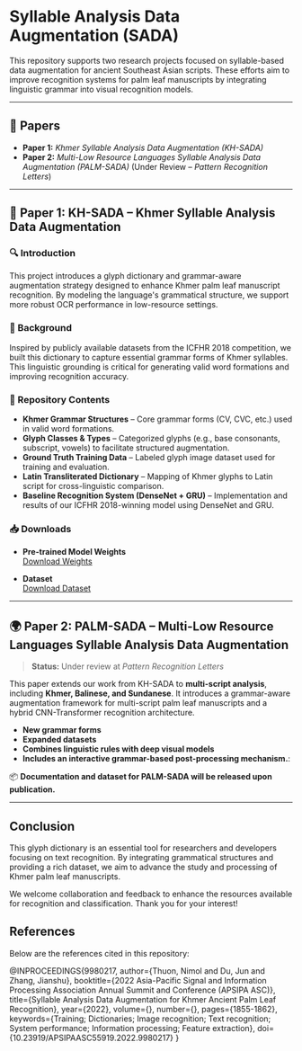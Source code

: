 # Syllable Analysis Data Augmentation (SADA)

This repository supports two research projects focused on syllable-based data augmentation for ancient Southeast Asian scripts. These efforts aim to improve recognition systems for palm leaf manuscripts by integrating linguistic grammar into visual recognition models.

---

## 📄 Papers

- **Paper 1:** *Khmer Syllable Analysis Data Augmentation (KH-SADA)*  
- **Paper 2:** *Multi-Low Resource Languages Syllable Analysis Data Augmentation (PALM-SADA)* (Under Review – *Pattern Recognition Letters*)

---

## 📘 Paper 1: KH-SADA – Khmer Syllable Analysis Data Augmentation

### 🔍 Introduction

This project introduces a glyph dictionary and grammar-aware augmentation strategy designed to enhance Khmer palm leaf manuscript recognition. By modeling the language's grammatical structure, we support more robust OCR performance in low-resource settings.

### 🧠 Background

Inspired by publicly available datasets from the ICFHR 2018 competition, we built this dictionary to capture essential grammar forms of Khmer syllables. This linguistic grounding is critical for generating valid word formations and improving recognition accuracy.

### 📂 Repository Contents

- **Khmer Grammar Structures** – Core grammar forms (CV, CVC, etc.) used in valid word formations.
- **Glyph Classes & Types** – Categorized glyphs (e.g., base consonants, subscript, vowels) to facilitate structured augmentation.
- **Ground Truth Training Data** – Labeled glyph image dataset used for training and evaluation.
- **Latin Transliterated Dictionary** – Mapping of Khmer glyphs to Latin script for cross-linguistic comparison.
- **Baseline Recognition System (DenseNet + GRU)** – Implementation and results of our ICFHR 2018-winning model using DenseNet and GRU.

### 📥 Downloads

- **Pre-trained Model Weights**  
  [Download Weights](https://drive.google.com/file/d/15km1riGn19twubZQoGFhvfsXFphGJP1R/view?usp=sharing)

- **Dataset**  
  [Download Dataset](https://drive.google.com/drive/folders/16-mLPE8QSGB4-tKpUS2q7_V2L-VgjVhi?usp=sharing)

---

## 🌍 Paper 2: PALM-SADA – Multi-Low Resource Languages Syllable Analysis Data Augmentation

> **Status:** Under review at *Pattern Recognition Letters*

This paper extends our work from KH-SADA to **multi-script analysis**, including **Khmer, Balinese, and Sundanese**. It introduces a grammar-aware augmentation framework for multi-script palm leaf manuscripts and a hybrid CNN-Transformer recognition architecture.

- **New grammar forms**
- **Expanded datasets**
- **Combines linguistic rules with deep visual models**
- **Includes an interactive grammar-based post-processing mechanism.**: 

📦 **Documentation and dataset for PALM-SADA will be released upon publication.**

---



## Conclusion

This glyph dictionary is an essential tool for researchers and developers focusing on  text recognition. By integrating grammatical structures and providing a rich dataset, we aim to advance the study and processing of Khmer palm leaf manuscripts.

We welcome collaboration and feedback to enhance the resources available for  recognition and classification. Thank you for your interest!

## References

Below are the references cited in this repository:

@INPROCEEDINGS{9980217, author={Thuon, Nimol and Du, Jun and Zhang, Jianshu}, booktitle={2022 Asia-Pacific Signal and Information Processing Association Annual Summit and Conference (APSIPA ASC)}, title={Syllable Analysis Data Augmentation for Khmer Ancient Palm Leaf Recognition}, year={2022}, volume={}, number={}, pages={1855-1862}, keywords={Training; Dictionaries; Image recognition; Text recognition; System performance; Information processing; Feature extraction}, doi={10.23919/APSIPAASC55919.2022.9980217} }


